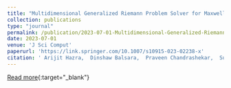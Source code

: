 ```yaml
---
title: "Multidimensional Generalized Riemann Problem Solver for Maxwell’s Equations"
collection: publications
type: "journal"
permalink: /publication/2023-07-01-Multidimensional-Generalized-Riemann-Problem-Solver-for-Maxwells-Equations
date: 2023-07-01
venue: 'J Sci Comput'
paperurl: 'https://link.springer.com/10.1007/s10915-023-02238-x'
citation: ' Arijit Hazra,  Dinshaw Balsara,  Praveen Chandrashekar,  Sudip Garain, &quot;Multidimensional Generalized Riemann Problem Solver for Maxwell’s Equations.&quot; J Sci Comput, 2023.'
---
```

[Read more](https://link.springer.com/10.1007/s10915-023-02238-x){:target="_blank"}
